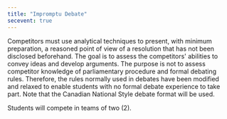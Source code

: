 ```yaml
---
title: "Impromptu Debate"
secevent: true
---
```


Competitors must use analytical techniques to present, with minimum preparation, a reasoned point of view of a resolution that has not been disclosed beforehand. The goal is to assess the competitors' abilities to convey ideas and develop arguments. The purpose is not to assess competitor knowledge of parliamentary procedure and formal debating rules. Therefore, the rules normally used in debates have been modified and relaxed to enable students with no formal debate experience to take part. Note that the Canadian National Style debate format will be used.

Students will compete in teams of two (2).
